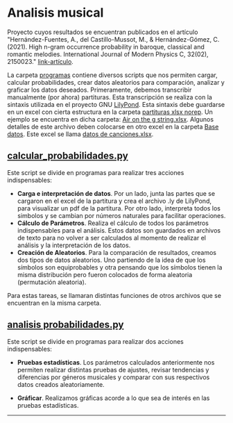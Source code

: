 # Analisis musical

Proyecto cuyos resultados se encuentran publicados en el artículo "Hernández-Fuentes, A., del Castillo-Mussot, M., &amp; Hernández-Gómez, C. (2021). High n-gram occurrence probability in baroque, classical and romantic melodies. International Journal of Modern Physics C, 32(02), 2150023." [link-artículo](https://www.worldscientific.com/doi/10.1142/S0129183121500236).

La carpeta [programas](https://github.com/alexshf/analisis_musica/tree/main/programas) contiene diversos scripts que nos permiten cargar, calcular probabilidades, crear datos aleatorios para comparación, analizar y graficar los datos deseados. Primeramente, debemos transcribir manualmente (por ahora) partituras. Esta transcripción se realiza con la sintaxis utilizada en el proyecto GNU [LilyPond](https://lilypond.org/). Esta sintaxis debe guardarse en un excel con cierta estructura en la carpeta [partituras xlsx norep](https://github.com/alexshf/analisis_musica/tree/main/Base%20datos/partituras%20xlsx%20norep). Un ejemplo se encuentra en dicha carpeta: [Air on the g string.xlsx](https://github.com/alexshf/analisis_musica/blob/main/Base%20datos/partituras%20xlsx%20norep/Air%20on%20the%20g%20string.xlsx). Algunos detalles de este archivo deben colocarse en otro excel en la carpeta [Base datos](https://github.com/alexshf/analisis_musica/tree/main/Base%20datos). Este excel se llama [datos de canciones.xlsx](https://github.com/alexshf/analisis_musica/blob/main/Base%20datos/datos%20de%20canciones.xlsx).


## [calcular_probabilidades.py](https://github.com/alexshf/analisis_musica/blob/main/programas/calcular_probabilidades.py)

Este script se divide en programas para realizar tres acciones indispensables:

- **Carga e interpretación de datos**. Por un lado, junta las partes que se cargaron en el excel de la partitura y crea el archivo .ly de LilyPond, para visualizar un pdf de la partitura. Por otro lado, interpreta todos los simbolos y se cambian por números naturales para facilitar operaciones.
- **Cálculo de Parámetros**. Realiza el cálculo de todos los parámetros indispensables para el análisis. Estos datos son guardados en archivos de texto para no volver a ser calculados al momento de realizar el análisis y la interpretación de los datos.
- **Creación de Aleatorios**. Para la comparación de resultados, creamos dos tipos de datos aleatorios. Uno partiendo de la idea de que los símbolos son equiprobables y otra pensando que los símbolos tienen la misma distribución pero fueron colocados de forma aleatoria (permutación aleatoria).

Para estas tareas, se llamaran distintas funciones de otros archivos que se encuentran en la misma carpeta.

## [analisis probabilidades.py](https://github.com/alexshf/analisis_musica/blob/main/programas/analisis%20probabilidades.py)

Este script se divide en programas para realizar dos acciones indispensables:

- **Pruebas estadísticas**. Los parámetros calculados anteriormente nos permiten realizar distintas pruebas de ajustes, revisar tendencias y diferencias por géneros musicales y comparar con sus respectivos datos creados aleatoriamente.

- **Gráficar**. Realizamos gráficas acorde a lo que sea de interés en las pruebas estadísticas.



-----------------------------------------------------------------------------------------------------------------------------------------------



